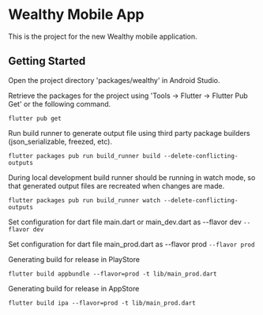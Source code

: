 # Wealthy Mobile App

This is the project for the new Wealthy mobile application.

## Getting Started

Open the project directory 'packages/wealthy' in Android Studio.

Retrieve the packages for the project using 'Tools -> Flutter -> Flutter Pub Get' or the following command.
```
flutter pub get
```

Run build runner to generate output file using third party package builders (json_serializable,
freezed, etc).

```
flutter packages pub run build_runner build --delete-conflicting-outputs
```

During local development build runner should be running in watch mode, so that generated output
files are recreated when changes are made.

```
flutter packages pub run build_runner watch --delete-conflicting-outputs
```

Set configuration for dart file main.dart or main_dev.dart as --flavor dev
```--flavor dev```

Set configuration for dart file main_prod.dart as --flavor prod
```--flavor prod```

Generating build for release in PlayStore

``` 
flutter build appbundle --flavor=prod -t lib/main_prod.dart
```

Generating build for release in AppStore

``` 
flutter build ipa --flavor=prod -t lib/main_prod.dart
```
